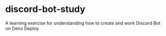 # discord-bot-study
A learning exercise for understanding how to create and work Discord Bot on Deno Deploy
